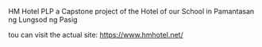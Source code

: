 HM Hotel PLP a Capstone project of the Hotel of our School in Pamantasan ng Lungsod ng Pasig

tou can visit the actual site: https://www.hmhotel.net/
